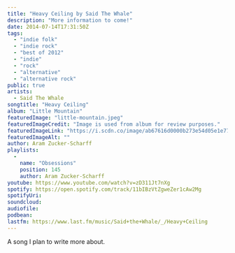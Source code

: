 ```yaml
---
title: "Heavy Ceiling by Said The Whale"
description: "More information to come!"
date: 2014-07-14T17:31:50Z
tags:
  - "indie folk"
  - "indie rock"
  - "best of 2012"
  - "indie"
  - "rock"
  - "alternative"
  - "alternative rock"
public: true
artists:
  - Said The Whale
songtitle: "Heavy Ceiling"
album: "Little Mountain"
featuredImage: "little-mountain.jpeg"
featuredImageCredit: "Image is used from album for review purposes."
featuredImageLink: "https://i.scdn.co/image/ab67616d0000b273e54d05e1e771892ebcfa36f8"
featuredImageAlt: ""
author: Aram Zucker-Scharff
playlists:
  -
    name: "Obsessions"
    position: 145
    author: Aram Zucker-Scharff
youtube: https://www.youtube.com/watch?v=zD311Jt7nXg
spotify: https://open.spotify.com/track/11bIBzVtZgweZer1cAw2Mg
spotifyUri: 
soundcloud:
audiofile:
podbean:
lastfm: https://www.last.fm/music/Said+the+Whale/_/Heavy+Ceiling
---
```


A song I plan to write more about.
		